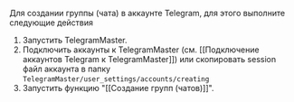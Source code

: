 Для создании группы (чата) в аккаунте Telegram, для этого выполните следующие действия

1. Запустить TelegramMaster.
2. Подключить аккаунты к TelegramMaster (см. [[Подключение аккаунтов Telegram к TelegramMaster]]) или скопировать session файл аккаунта в папку `TelegramMaster/user_settings/accounts/creating`
3. Запустить функцию "[[Создание групп (чатов)]]".